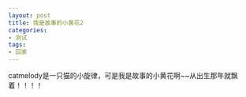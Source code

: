 ```yaml
--- 
layout: post 
title: 我是故事的小黄花2
categories:
- 测试
tags:
- 回家
---
```


catmelody是一只猫的小旋律，可是我是故事的小黄花啊~~从出生那年就飘着！！！！
